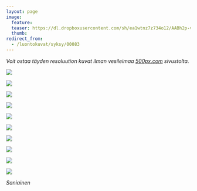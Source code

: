 ```yaml
---
layout: page
image:
  feature:
  teaser: https://dl.dropboxusercontent.com/sh/ea1wtnz7z734o12/AABh2p-v_7DwaccUcO_ROoFba/luontokuvat/syksy/3/DS37364-245px.jpg
  thumb:
redirect_from:
  - /luontokuvat/syksy/00083
---
```


*Voit ostaa täyden resoluution kuvat ilman vesileimaa [500px.com](https://500px.com/minimuutticom/galleries/autumn-colours) sivustolta.*

[![](https://dl.dropboxusercontent.com/sh/ea1wtnz7z734o12/AABsx7gWAdqqH9-DiDmc3wyTa/luontokuvat/syksy/3/DS37348-800px.jpg)](https://dl.dropboxusercontent.com/sh/ea1wtnz7z734o12/AAA7iKZfZ7q1OzO0pc75WuK9a/luontokuvat/syksy/3/DS37348.jpg)

[![](https://dl.dropboxusercontent.com/sh/ea1wtnz7z734o12/AACem3Svf5DOnyUFBW0lUrHNa/luontokuvat/syksy/3/DS37350-800px.jpg)](https://dl.dropboxusercontent.com/sh/ea1wtnz7z734o12/AAAMdVb58gWwJSeJ3O7q6qwSa/luontokuvat/syksy/3/DS37350.jpg)

[![](https://dl.dropboxusercontent.com/sh/ea1wtnz7z734o12/AADiBfBjL_JqrUhyHe-CEhtha/luontokuvat/syksy/3/DS37353-800px.jpg)](https://dl.dropboxusercontent.com/sh/ea1wtnz7z734o12/AAAju26muSzgTctWy9xh6fKba/luontokuvat/syksy/3/DS37353.jpg)

[![](https://dl.dropboxusercontent.com/sh/ea1wtnz7z734o12/AABhe22dTUyxQKbLsrxrrpTTa/luontokuvat/syksy/3/DS37354-800px.jpg)](https://dl.dropboxusercontent.com/sh/ea1wtnz7z734o12/AAD1V76z-HaVwv5upX08u1cga/luontokuvat/syksy/3/DS37354.jpg)

[![](https://dl.dropboxusercontent.com/sh/ea1wtnz7z734o12/AADG-Ouzi82bkI0RKqlGf3Exa/luontokuvat/syksy/3/DS37362-800px.jpg)](https://dl.dropboxusercontent.com/sh/ea1wtnz7z734o12/AABjA8WCShsV-H74rbOvp9Pga/luontokuvat/syksy/3/DS37362.jpg)

[![](https://dl.dropboxusercontent.com/sh/ea1wtnz7z734o12/AADC6CuM32XUKsz3Ey60cZZxa/luontokuvat/syksy/3/DS37363-800px.jpg)](https://dl.dropboxusercontent.com/sh/ea1wtnz7z734o12/AAAPtAKo1-RZ9me9LzH_9VNxa/luontokuvat/syksy/3/DS37363.jpg)

[![](https://dl.dropboxusercontent.com/sh/ea1wtnz7z734o12/AACgX44xacxrcmGqmL9Dwvkba/luontokuvat/syksy/3/DS37366-800px.jpg)](https://dl.dropboxusercontent.com/sh/ea1wtnz7z734o12/AAAvjSuAbHqACcDjmePSBjbAa/luontokuvat/syksy/3/DS37366.JPG)

[![](https://dl.dropboxusercontent.com/sh/ea1wtnz7z734o12/AAD8rxPk97zlBqjDzTkxCjf0a/luontokuvat/syksy/3/DS37371-800px.jpg)](https://dl.dropboxusercontent.com/sh/ea1wtnz7z734o12/AADJKhLzX089h7Hm4FWKT0CZa/luontokuvat/syksy/3/DS37371.jpg)

[![](https://dl.dropboxusercontent.com/sh/ea1wtnz7z734o12/AACUsD4QzCqsX6_ZbEGCumT8a/luontokuvat/syksy/3/DS37373-800px.jpg)](https://dl.dropboxusercontent.com/sh/ea1wtnz7z734o12/AACwJUjzlCNh9t7wKs75krX8a/luontokuvat/syksy/3/DS37373.jpg)

[![](https://dl.dropboxusercontent.com/sh/ea1wtnz7z734o12/AAABSeX4eVVrpqLHoZcKpTxGa/luontokuvat/syksy/3/DS37364-800px.jpg)](https://dl.dropboxusercontent.com/sh/ea1wtnz7z734o12/AADPDxXEQNP8CLtqdzny65Eza/luontokuvat/syksy/3/DS37364.jpg)

*Saniainen*

